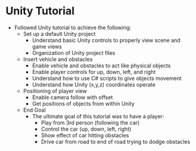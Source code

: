 # Unity Tutorial
- Followed Unity tutorial to achieve the following:
  - Set up a default Unity project
    - Understand basic Unity controls to properly view scene and game views
    - Organization of Unity project files
  - Insert vehicle and obstacles
    - Enable vehicle and obstacles to act like physical objects
    - Enable player controls for up, down, left, and right
    - Understand how to use C# scripts to give objects movement
    - Understand how Unity (x,y,z) coordinates operate
  - Positioning of player view
    - Enable camera follow with offset
    - Get positions of objects from within Unity 
  - End Goal
    - The ultimate goal of this tutorial was to have a player:
      - Play from 3rd person (following the car)
      - Control the car (up, down, left, right)
      - Show effect of car hitting obstacles
      - Drive car from road to end of road trying to dodge obstacles
